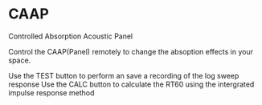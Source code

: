 # CAAP
Controlled Absorption Acoustic Panel

Control the CAAP(Panel) remotely to change the absoption effects in your space. 

Use the TEST button to perform an save a recording of the log sweep response
Use the CALC button to calculate the RT60 using the intergrated impulse response method
